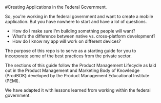 #Creating Applications in the Federal Government.

So, you're working in the federal government and want to create a mobile application. But you have nowhere to start and have a lot of questions.

* How do I make sure I'm building something people will want?
* What's the difference between native vs. cross-platform development?
* How do I know my app will work on different devices?

The purpose of this repo is to serve as a starting guide for you to incorporate some of the best practices from the private sector.

The sections of this guide follow the Product Management Lifecycle as laid out in the Product Management and Marketing Body of Knowledge (ProdBOK) developed by the Product Management Educational Institute (PEMI). 

We have adapted it with lessons learned from working within the federal government.